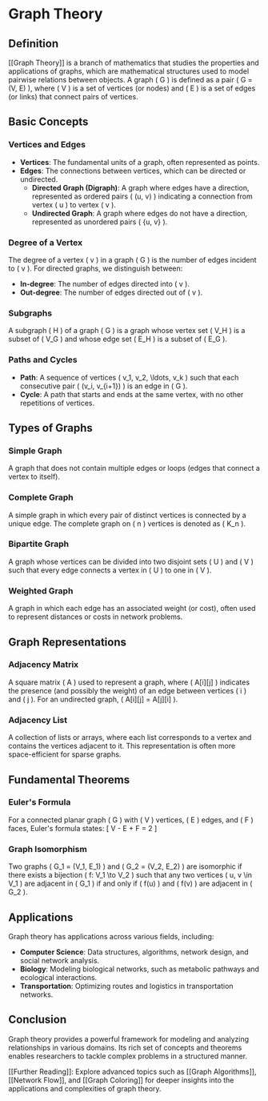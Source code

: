 
# Graph Theory

## Definition
[[Graph Theory]] is a branch of mathematics that studies the properties and applications of graphs, which are mathematical structures used to model pairwise relations between objects. A graph \( G \) is defined as a pair \( G = (V, E) \), where \( V \) is a set of vertices (or nodes) and \( E \) is a set of edges (or links) that connect pairs of vertices.

## Basic Concepts

### Vertices and Edges
- **Vertices**: The fundamental units of a graph, often represented as points.
- **Edges**: The connections between vertices, which can be directed or undirected.
  - **Directed Graph (Digraph)**: A graph where edges have a direction, represented as ordered pairs \( (u, v) \) indicating a connection from vertex \( u \) to vertex \( v \).
  - **Undirected Graph**: A graph where edges do not have a direction, represented as unordered pairs \( \{u, v\} \).

### Degree of a Vertex
The degree of a vertex \( v \) in a graph \( G \) is the number of edges incident to \( v \). For directed graphs, we distinguish between:
- **In-degree**: The number of edges directed into \( v \).
- **Out-degree**: The number of edges directed out of \( v \).

### Subgraphs
A subgraph \( H \) of a graph \( G \) is a graph whose vertex set \( V_H \) is a subset of \( V_G \) and whose edge set \( E_H \) is a subset of \( E_G \).

### Paths and Cycles
- **Path**: A sequence of vertices \( v_1, v_2, \ldots, v_k \) such that each consecutive pair \( (v_i, v_{i+1}) \) is an edge in \( G \).
- **Cycle**: A path that starts and ends at the same vertex, with no other repetitions of vertices.

## Types of Graphs

### Simple Graph
A graph that does not contain multiple edges or loops (edges that connect a vertex to itself).

### Complete Graph
A simple graph in which every pair of distinct vertices is connected by a unique edge. The complete graph on \( n \) vertices is denoted as \( K_n \).

### Bipartite Graph
A graph whose vertices can be divided into two disjoint sets \( U \) and \( V \) such that every edge connects a vertex in \( U \) to one in \( V \). 

### Weighted Graph
A graph in which each edge has an associated weight (or cost), often used to represent distances or costs in network problems.

## Graph Representations

### Adjacency Matrix
A square matrix \( A \) used to represent a graph, where \( A[i][j] \) indicates the presence (and possibly the weight) of an edge between vertices \( i \) and \( j \). For an undirected graph, \( A[i][j] = A[j][i] \).

### Adjacency List
A collection of lists or arrays, where each list corresponds to a vertex and contains the vertices adjacent to it. This representation is often more space-efficient for sparse graphs.

## Fundamental Theorems

### Euler's Formula
For a connected planar graph \( G \) with \( V \) vertices, \( E \) edges, and \( F \) faces, Euler's formula states:
\[
V - E + F = 2
\]

### Graph Isomorphism
Two graphs \( G_1 = (V_1, E_1) \) and \( G_2 = (V_2, E_2) \) are isomorphic if there exists a bijection \( f: V_1 \to V_2 \) such that any two vertices \( u, v \in V_1 \) are adjacent in \( G_1 \) if and only if \( f(u) \) and \( f(v) \) are adjacent in \( G_2 \).

## Applications
Graph theory has applications across various fields, including:
- **Computer Science**: Data structures, algorithms, network design, and social network analysis.
- **Biology**: Modeling biological networks, such as metabolic pathways and ecological interactions.
- **Transportation**: Optimizing routes and logistics in transportation networks.

## Conclusion
Graph theory provides a powerful framework for modeling and analyzing relationships in various domains. Its rich set of concepts and theorems enables researchers to tackle complex problems in a structured manner.

[[Further Reading]]: Explore advanced topics such as [[Graph Algorithms]], [[Network Flow]], and [[Graph Coloring]] for deeper insights into the applications and complexities of graph theory.
